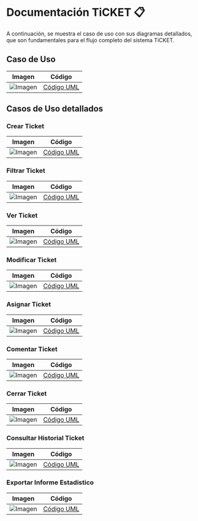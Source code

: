 # Documentación TiCKET 📋

A continuación, se muestra el caso de uso con sus diagramas detallados, que son fundamentales para el flujo completo del sistema TiCKET.

## Caso de Uso

| Imagen | Código |
|--------|--------|
|![Imagen](/imagenes/modelosUML/CDUSistemaTicket.svg)|[Código UML](/modelosUML/CasosDeUsos/CDU%20SistemaTicket.puml)|

## Casos de Uso detallados

### Crear Ticket

| Imagen | Código |
|--------|--------|
|![Imagen](/imagenes/modelosUML/CDUCrearTicket.svg)|[Código UML](/modelosUML/CasosDeUsos/CasosDetallados/CrearTicket.puml)|

### Filtrar Ticket

| Imagen | Código |
|--------|--------|
|![Imagen](/imagenes/modelosUML/CDUFiltrarTicket.svg)|[Código UML](/modelosUML/CasosDeUsos/CasosDetallados/FiltrarTicket.puml)|

### Ver Ticket

| Imagen | Código |
|--------|--------|
|![Imagen](/imagenes/modelosUML/CDUVerTicket.svg)|[Código UML](/modelosUML/CasosDeUsos/CasosDetallados/VerTicket.puml)|

### Modificar Ticket

| Imagen | Código |
|--------|--------|
|![Imagen](/imagenes/modelosUML/CDUModificarTicket.svg)|[Código UML](/modelosUML/CasosDeUsos/CasosDetallados/ModificarTicket.puml)|

### Asignar Ticket

| Imagen | Código |
|--------|--------|
|![Imagen](/imagenes/modelosUML/CDUAsignarTicket.svg)|[Código UML](/modelosUML/CasosDeUsos/CasosDetallados/AsignarTicket.puml)|

### Comentar Ticket

| Imagen | Código |
|--------|--------|
|![Imagen](/imagenes/modelosUML/CDUComentarTicket.svg)|[Código UML](/modelosUML/CasosDeUsos/CasosDetallados/ComentarTicket.puml)|

### Cerrar Ticket

| Imagen | Código |
|--------|--------|
|![Imagen](/imagenes/modelosUML/CDUCerrarTicket.svg)|[Código UML](/modelosUML/CasosDeUsos/CasosDetallados/CerrarTicket.puml)|

### Consultar Historial Ticket

| Imagen | Código |
|--------|--------|
|![Imagen](/imagenes/modelosUML/CDUConsultarHistorial.svg)|[Código UML](/modelosUML/CasosDeUsos/CasosDetallados/ConsultarHistorial.puml)|

### Exportar Informe Estadistico

| Imagen | Código |
|--------|--------|
|![Imagen](/imagenes/modelosUML/CDUExportarInforme.svg)|[Código UML](/modelosUML/CasosDeUsos/CasosDetallados/ExportarInformeEstadistico.puml)|